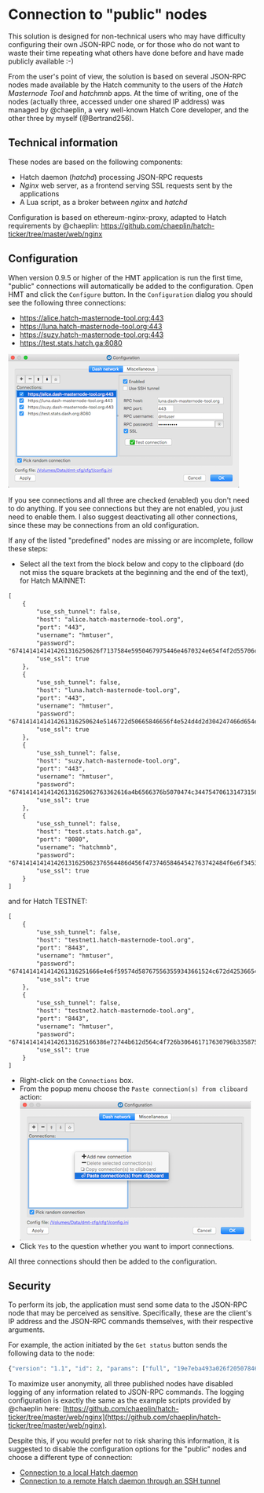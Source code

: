 # Connection to "public" nodes

This solution is designed for non-technical users who may have difficulty configuring their own JSON-RPC node, or for those who do not want to waste their time repeating what others have done before and have made publicly available :-)

From the user's point of view, the solution is based on several JSON-RPC nodes made available by the Hatch community to the users of the *Hatch Masternode Tool* and *hatchmnb* apps. At the time of writing, one of the nodes (actually three, accessed under one shared IP address) was managed by @chaeplin, a very well-known Hatch Core developer, and the other three by myself (@Bertrand256).

## Technical information

These nodes are based on the following components:
 * Hatch daemon (*hatchd*) processing JSON-RPC requests
 * *Nginx* web server, as a frontend serving SSL requests sent by the applications
 * A Lua script, as a broker between *nginx* and *hatchd*

Configuration is based on ethereum-nginx-proxy, adapted to Hatch requirements by @chaeplin: https://github.com/chaeplin/hatch-ticker/tree/master/web/nginx

## Configuration

When version 0.9.5 or higher of the HMT application is run the first time, "public" connections will automatically be added to the configuration. Open HMT and click the `Configure` button. In the `Configuration` dialog you should see the following three connections:
 * https://alice.hatch-masternode-tool.org:443
 * https://luna.hatch-masternode-tool.org:443
 * https://suzy.hatch-masternode-tool.org:443
 * https://test.stats.hatch.ga:8080

![Public connection configuration window](img/hmt-config-dlg-public.png)

If you see connections and all three are checked (enabled) you don't need to do anything. If you see connections but they are not enabled, you just need to enable them. I also suggest deactivating all other connections, since these may be connections from an old configuration.

If any of the listed "predefined" nodes are missing or are incomplete, follow these steps:
 * Select all the text from the block below and copy to the clipboard (do not miss the square brackets at the beginning and the end of the text), for Hatch MAINNET:
```﻿
[
    {
        "use_ssh_tunnel": false,
        "host": "alice.hatch-masternode-tool.org",
        "port": "443",
        "username": "hmtuser",
        "password": "6741414141414261316250626f7137584e5950467975446e4670324e654f4f2d55706c37456634344c416d3461446d3035706436764d625875723137424b526a73665630444471506e795a475a446d696b2d657742526e4268597a634f364a624f673d3d",
        "use_ssl": true
    },
    {
        "use_ssh_tunnel": false,
        "host": "luna.hatch-masternode-tool.org",
        "port": "443",
        "username": "hmtuser",
        "password": "6741414141414261316250624e5146722d50665846656f4e524d4d2d304247466d654e4a496f5f4f352d364b74514a36364a695955387a63524f456663624a347953567152527570625830537a583234757135316c2d775444555a5a6865786b44413d3d",
        "use_ssl": true
    },
    {
        "use_ssh_tunnel": false,
        "host": "suzy.hatch-masternode-tool.org",
        "port": "443",
        "username": "hmtuser",
        "password": "674141414141426131625062763362616a4b6566376b5070474c3447547061314731562d4854314e69784a4c74382d5870744b674a4b64454d7765306142495756734f52463077647651727247335878536a7050376253596c664469783167386f413d3d",
        "use_ssl": true
    },
    {
        "use_ssh_tunnel": false,
        "host": "test.stats.hatch.ga",
        "port": "8080",
        "username": "hatchmnb",
        "password": "674141414141426131625062376564486d456f47374658464542763742484f6e6f3453686350587837654d514c51484a4a46385a4c415a374a325574445637454d3356793979337444525f765f524e7a56747579344d73714d426d6c372d6d4c72773d3d",
        "use_ssl": true
    }
]
```
and for Hatch TESTNET:
```
[
    {
        "use_ssh_tunnel": false,
        "host": "testnet1.hatch-masternode-tool.org",
        "port": "8443",
        "username": "hmtuser",
        "password": "6741414141414261316251666e4e6f59574d587675563559343661524c672d4253665433734a74324a6c52304f316677586a67507071326a75515072734d667058706c525f304f6b4861565f5974414469325f6d78584745393677592d6a4b6f56773d3d",
        "use_ssl": true
    },
    {
        "use_ssh_tunnel": false,
        "host": "testnet2.hatch-masternode-tool.org",
        "port": "8443",
        "username": "hmtuser",
        "password": "674141414141426131625166386e72744b612d564c4f726b306461717630796b335875586c336b626849665a587964697343574b314f32325a513378475876704c65324b35746435367659366b68416f4b6d395577437477414979716d6f636841513d3d",
        "use_ssl": true
    }
]
```
 * Right-click on the `Connections` box.
 * From the popup menu choose the `Paste connection(s) from cliboard` action:
    ![Paste connections from clipboard](img/hmt-config-dlg-public-recover.png)
 * Click `Yes` to the question whether you want to import connections.

All three connections should then be added to the configuration.

## Security

To perform its job, the application must send some data to the JSON-RPC node that may be perceived as sensitive. Specifically, these are the client's IP address and the JSON-RPC commands themselves, with their respective arguments.

For example, the action initiated by the `Get status` button sends the following data to the node:
```python
{"version": "1.1", "id": 2, "params": ["full", "19e7eba493a026f205078469566e4df6a5a4b1428965574b55bec2412ddc9c48-0"], "method": "masternodelist"}
```

To maximize user anonymity, all three published nodes have disabled logging of any information related to JSON-RPC commands. The logging configuration is exactly the same as the example scripts provided by @chaeplin here: [https://github.com/chaeplin/hatch-ticker/tree/master/web/nginx](https://github.com/chaeplin/hatch-ticker/tree/master/web/nginx).

Despite this, if you would prefer not to risk sharing this information, it is suggested to disable the configuration options for the "public" nodes and choose a different type of connection:

- [Connection to a local Hatch daemon](config-connection-direct.md)
- [Connection to a remote Hatch daemon through an SSH tunnel](config-connection-ssh.md)
